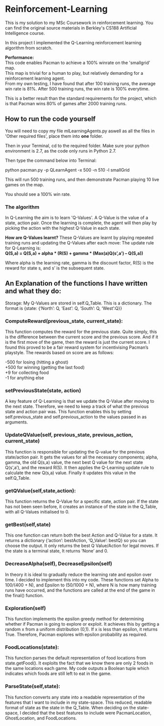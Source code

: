 # Reinforcement-Learning

This is my solution to my MSc Coursework in reinforcement learning. You can find the original source materials in Berkley's CS188 Artificial Intelligence course. 

In this project I implemented the Q-Learning reinforcement learning algorithm from scratch.

**Performance:** <br>
This code enables Pacman to achieve a 100% winrate on the 'smallgrid' map. <br>
This map is trivial for a human to play, but relatively demanding for a reinforcement learning agent. <br>
From my own testing, I have found that after 100 training runs, the average win rate is 81%.
After 500 training runs, the win rate is 100% everytime. 

This is a better result than the standard requirements for the project, which is that Pacman wins 80% of games after 2000 training runs.

## How to run the code yourself

You will need to copy my file mlLearningAgents.py aswell as all the files in 'Other required files',
place them into **one** folder.

Then in your Terminal, cd to the required folder.
Make sure your python environment is 2.7, as the code only runs in Python 2.7.

Then type the command below into Terminal:

python pacman.py -p QLearnAgent -x 500 -n 510 -l smallGrid

This will run 500 training runs, and then demonstrate Pacman playing 10 live games on the map.

You should see a 100% win rate. 

### The algorithm

In Q-Learning the aim is to learn 'Q-Values'. A Q-Value is the value of a state, action pair. 
Once the learning is complete, the agent will then play by picking the action with the highest Q-Value in each state. 

**How are Q-Values learnt?**
These Q-Values are learnt by playing repeated training runs and updating the Q-Values after each move:
The update rule for Q-Learning is: <br> 
**Q(S,a) = Q(S,a) + alpha * (R(S) + gamma * (Max(a)Q(s’,a’) – Q(S,a))**

Where alpha is the learning rate, gamma is the discount factor, R(S) is the reward for state s, and s’ is the subsequent state.




## An Explanation of the functions I have written and what they do:

Storage: My Q-Values are stored in self.Q_Table. This is a dictionary. The format is
{state: {‘North’: Q, ‘East’: Q, ‘South’: Q, ‘West’:Q}}

### ComputeReward(previous_state, current_state): 
This function computes the reward for the previous state.
Quite simply, this is the difference between the current score and the previous score. And if it is the first move of the game, then the reward is just the current score. 
I found this proved to be a fair reward system for incentivising Pacman’s playstyle. The rewards based on score are as follows:

-500 for losing (hitting a ghost) <br>
+500 for winning (getting the last food) <br>
+9 for collecting food <br>
-1 for anything else

### setPreviousState(state, action)
A key feature of Q-Learning is that we update the Q-Value after moving to the next state.
Therefore, we need to keep a track of what the previous state and action pair was.
This function enables this by setting self.previous_state and self.previous_action to the values passed in as arguments. 

### UpdateQValue(self, previous_state, previous_action, current_state)

This function is responsible for updating the Q-value for the previous state/action pair. 
It gets the values for all the necessary components; alpha, gamma, the old Q(s,a) value, the next best Q value for the next state Q(s’,a’), and the reward R(S).
It then applies the Q-Learning update rule to calculate the new Q(s,a) value. 
Finally it updates this value in the self.Q_Table.

### getQValue(self,state,action):
This function returns the Q-Value for a specific state, action pair.
If the state has not been seen before, it creates an instance of the state in the Q_Table, with all Q-Values initialised to 0.

### getBest(self,state)
This one function can return both the best Action and Q-Value for a state.
It returns a dictionary {‘action’: bestAction, ‘Q_Value’: bestQ} so you can choose the output. 
It only returns the best Q Value/Action for legal moves. 
If the state is a terminal state, It returns ‘None’ and 0.


### DecreaseAlpha(self), DecreaseEpsilon(self)
In theory it is ideal to gradually reduce the learning rate and epsilon over time. I decided to implement this into my code. These functions set Alpha to 100/(400 + N), and Epsilon to (50/1000 + N), where N is how many training runs have occurred, and the functions are called at the end of the game in the final() function.

### Exploration(self)
This function implements the epsilon greedy method for determining whether if Pacman is going to explore or exploit. 
It achieves this by getting a random x from a uniform distribution (0,1). If x is less than epsilon, it returns True.  Therefore, Pacman explores with epsilon probability as required. 


### FoodLocations(state):
This function parses the default representation of food locations from state.getFood(). It exploits the fact that we know there are only 2 foods in the same locations each game. My code outputs a Boolean tuple which indicates which foods are still left to eat in the game. 

### ParseState(self,state):

This function converts any state into a readable representation of the features that I want to include in my state-space. This reduced, readable format of state as the state in the Q_Table. When deciding on the state-space, I decided that the best features to include were PacmanLocation, GhostLocation, and FoodLocations. 

